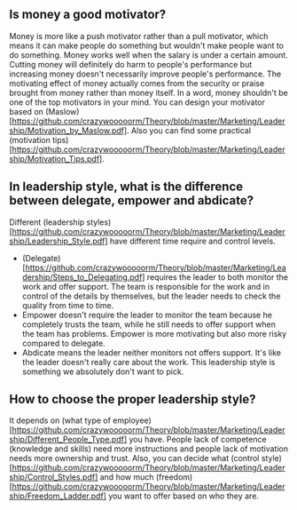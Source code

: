 ## Is money a good motivator?
Money is more like a push motivator rather than a pull motivator, which means it can make people do something but wouldn't make people want to do something. Money works well when the salary is under a certain amount. Cutting money will definitely do harm to people's performance but increasing money doesn't necessarily improve people's performance. The motivating effect of money actually comes from the security or praise brought from money rather than money itself. In a word, money shouldn't be one of the top motivators in your mind. You can design your motivator based on (Maslow)[https://github.com/crazywooooorm/Theory/blob/master/Marketing/Leadership/Motivation_by_Maslow.pdf]. Also you can find some practical (motivation tips)[https://github.com/crazywooooorm/Theory/blob/master/Marketing/Leadership/Motivation_Tips.pdf].

## In leadership style, what is the difference between delegate, empower and abdicate?
Different (leadership styles)[https://github.com/crazywooooorm/Theory/blob/master/Marketing/Leadership/Leadership_Style.pdf] have different time require and control levels.
* (Delegate)[https://github.com/crazywooooorm/Theory/blob/master/Marketing/Leadership/Steps_to_Delegating.pdf] requires the leader to both monitor the work and offer support. The team is responsible for the work and in control of the details by themselves, but the leader needs to check the quality from time to time.
* Empower doesn't require the leader to monitor the team because he completely trusts the team, while he still needs to offer support when the team has problems. Empower is more motivating but also more risky compared to delegate.
* Abdicate means the leader neither monitors not offers support. It's like the leader doesn't really care about the work. This leadership style is something we absolutely don't want to pick.

## How to choose the proper leadership style?
It depends on (what type of employee)[https://github.com/crazywooooorm/Theory/blob/master/Marketing/Leadership/Different_People_Type.pdf] you have. People lack of competence (knowledge and skills) need more instructions and people lack of motivation needs more ownership and trust. Also, you can decide what (control style)[https://github.com/crazywooooorm/Theory/blob/master/Marketing/Leadership/Control_Styles.pdf] and how much (freedom)[https://github.com/crazywooooorm/Theory/blob/master/Marketing/Leadership/Freedom_Ladder.pdf] you want to offer based on who they are.
